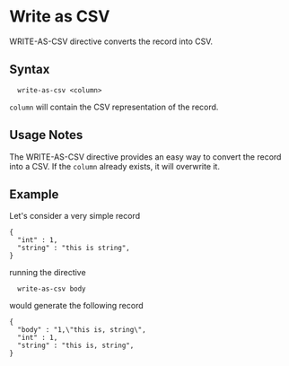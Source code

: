 # Write as CSV

WRITE-AS-CSV directive converts the record into CSV.

## Syntax
```
  write-as-csv <column>
```

```column``` will contain the CSV representation of the record.

## Usage Notes

The WRITE-AS-CSV directive provides an easy way to convert the record
into a CSV. If the ```column``` already exists, it will overwrite it.


## Example

Let's consider a very simple record
```
{
  "int" : 1,
  "string" : "this is string",
}
```

running the directive
```
  write-as-csv body
```

would generate the following record

```
{
  "body" : "1,\"this is, string\",
  "int" : 1,
  "string" : "this is, string",
}
```
